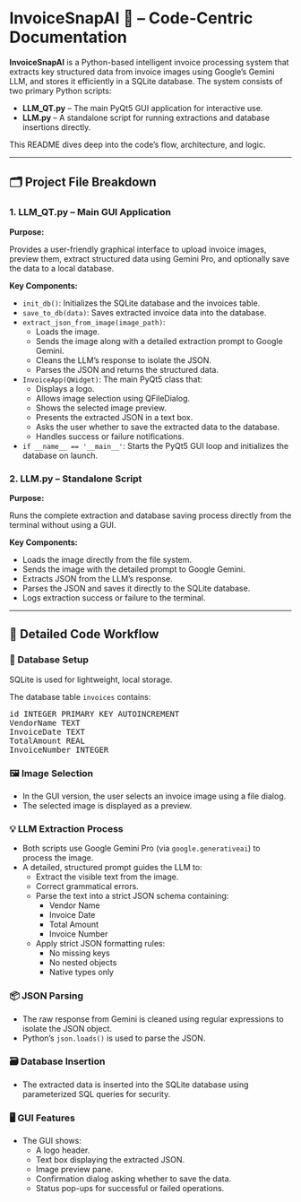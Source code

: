 <h1>InvoiceSnapAI 🧾 – Code-Centric Documentation</h1>

<p><strong>InvoiceSnapAI</strong> is a Python-based intelligent invoice processing system that extracts key structured data from invoice images using Google’s Gemini LLM, and stores it efficiently in a SQLite database. The system consists of two primary Python scripts:</p>

<ul>
    <li><strong>LLM_QT.py</strong> – The main PyQt5 GUI application for interactive use.</li>
    <li><strong>LLM.py</strong> – A standalone script for running extractions and database insertions directly.</li>
</ul>

<p>This README dives deep into the code’s flow, architecture, and logic.</p>

<hr>

<h2>🗂 Project File Breakdown</h2>

<h3>1. LLM_QT.py – Main GUI Application</h3>

<p><strong>Purpose:</strong></p>
<p>Provides a user-friendly graphical interface to upload invoice images, preview them, extract structured data using Gemini Pro, and optionally save the data to a local database.</p>

<p><strong>Key Components:</strong></p>
<ul>
    <li><code>init_db()</code>: Initializes the SQLite database and the invoices table.</li>
    <li><code>save_to_db(data)</code>: Saves extracted invoice data into the database.</li>
    <li><code>extract_json_from_image(image_path)</code>:
        <ul>
            <li>Loads the image.</li>
            <li>Sends the image along with a detailed extraction prompt to Google Gemini.</li>
            <li>Cleans the LLM’s response to isolate the JSON.</li>
            <li>Parses the JSON and returns the structured data.</li>
        </ul>
    </li>
    <li><code>InvoiceApp(QWidget)</code>: The main PyQt5 class that:
        <ul>
            <li>Displays a logo.</li>
            <li>Allows image selection using QFileDialog.</li>
            <li>Shows the selected image preview.</li>
            <li>Presents the extracted JSON in a text box.</li>
            <li>Asks the user whether to save the extracted data to the database.</li>
            <li>Handles success or failure notifications.</li>
        </ul>
    </li>
    <li><code>if __name__ == '__main__'</code>: Starts the PyQt5 GUI loop and initializes the database on launch.</li>
</ul>

<h3>2. LLM.py – Standalone Script</h3>

<p><strong>Purpose:</strong></p>
<p>Runs the complete extraction and database saving process directly from the terminal without using a GUI.</p>

<p><strong>Key Components:</strong></p>
<ul>
    <li>Loads the image directly from the file system.</li>
    <li>Sends the image with the detailed prompt to Google Gemini.</li>
    <li>Extracts JSON from the LLM’s response.</li>
    <li>Parses the JSON and saves it directly to the SQLite database.</li>
    <li>Logs extraction success or failure to the terminal.</li>
</ul>

<hr>

<h2>🔄 Detailed Code Workflow</h2>

<h3>🔧 Database Setup</h3>
<p>SQLite is used for lightweight, local storage.</p>
<p>The database table <code>invoices</code> contains:</p>
<pre>
id INTEGER PRIMARY KEY AUTOINCREMENT
VendorName TEXT
InvoiceDate TEXT
TotalAmount REAL
InvoiceNumber INTEGER
</pre>

<h3>🖼️ Image Selection</h3>
<ul>
    <li>In the GUI version, the user selects an invoice image using a file dialog.</li>
    <li>The selected image is displayed as a preview.</li>
</ul>

<h3>💡 LLM Extraction Process</h3>
<ul>
    <li>Both scripts use Google Gemini Pro (via <code>google.generativeai</code>) to process the image.</li>
    <li>A detailed, structured prompt guides the LLM to:
        <ul>
            <li>Extract the visible text from the image.</li>
            <li>Correct grammatical errors.</li>
            <li>Parse the text into a strict JSON schema containing:
                <ul>
                    <li>Vendor Name</li>
                    <li>Invoice Date</li>
                    <li>Total Amount</li>
                    <li>Invoice Number</li>
                </ul>
            </li>
            <li>Apply strict JSON formatting rules:
                <ul>
                    <li>No missing keys</li>
                    <li>No nested objects</li>
                    <li>Native types only</li>
                </ul>
            </li>
        </ul>
    </li>
</ul>

<h3>📦 JSON Parsing</h3>
<ul>
    <li>The raw response from Gemini is cleaned using regular expressions to isolate the JSON object.</li>
    <li>Python’s <code>json.loads()</code> is used to parse the JSON.</li>
</ul>

<h3>🗃️ Database Insertion</h3>
<ul>
    <li>The extracted data is inserted into the SQLite database using parameterized SQL queries for security.</li>
</ul>

<h3>🖥️ GUI Features</h3>
<ul>
    <li>The GUI shows:
        <ul>
            <li>A logo header.</li>
            <li>Text box displaying the extracted JSON.</li>
            <li>Image preview pane.</li>
            <li>Confirmation dialog asking whether to save the data.</li>
            <li>Status pop-ups for successful or failed operations.</li>
        </ul>
    </li>
</ul>
